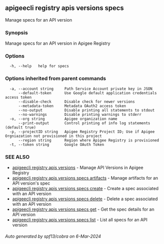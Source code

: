## apigeecli registry apis versions specs

Manage specs for an API version

### Synopsis

Manage specs for an API version in Apigee Registry

### Options

```
  -h, --help   help for specs
```

### Options inherited from parent commands

```
  -a, --account string     Path Service Account private key in JSON
      --default-token      Use Google default application credentials access token
      --disable-check      Disable check for newer versions
      --metadata-token     Metadata OAuth2 access token
      --no-output          Disable printing all statements to stdout
      --no-warnings        Disable printing warnings to stderr
  -o, --org string         Apigee organization name
      --print-output       Control printing of info log statements (default true)
  -p, --projectID string   Apigee Registry Project ID; Use if Apigee Orgniazation not provisioned in this project
      --region string      Region where Apigee Registry is provisioned
  -t, --token string       Google OAuth Token
```

### SEE ALSO

* [apigeecli registry apis versions](apigeecli_registry_apis_versions.md)	 - Manage API Versions in Apigee Registry
* [apigeecli registry apis versions specs artifacts](apigeecli_registry_apis_versions_specs_artifacts.md)	 - Manage artifacts for an API version's spec
* [apigeecli registry apis versions specs create](apigeecli_registry_apis_versions_specs_create.md)	 - Create a spec associated with an API version
* [apigeecli registry apis versions specs delete](apigeecli_registry_apis_versions_specs_delete.md)	 - Delete a spec associated with an API version
* [apigeecli registry apis versions specs get](apigeecli_registry_apis_versions_specs_get.md)	 - Get the spec details for an API version
* [apigeecli registry apis versions specs list](apigeecli_registry_apis_versions_specs_list.md)	 - List all specs for an API version

###### Auto generated by spf13/cobra on 6-Mar-2024
